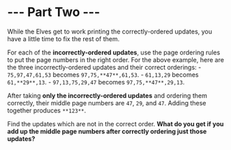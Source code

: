 # --- Part Two ---

While the Elves get to work printing the correctly-ordered updates, you have a little time to fix the rest of them.

For each of the **incorrectly-ordered updates**, use the page ordering rules to put the page numbers in the right order. For the above example, here are the three incorrectly-ordered updates and their correct orderings:
    - `75,97,47,61,53` becomes `97,75,**47**,61,53`.
    - `61,13,29` becomes `61,**29**,13`.
    - `97,13,75,29,47` becomes `97,75,**47**,29,13`.

After taking **only the incorrectly-ordered updates** and ordering them correctly, their middle page numbers are `47`, `29`, and `47`. Adding these together produces `**123**`.

Find the updates which are not in the correct order. **What do you get if you add up the middle page numbers after correctly ordering just those updates?**
